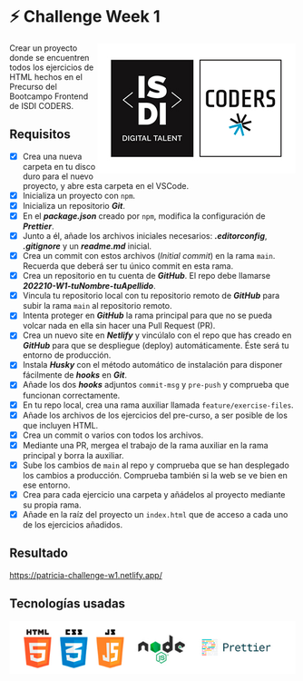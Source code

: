 # :zap: Challenge Week 1

<img align="right" width="349" height="230" alt="ISDI CODER LOGO" src="/images/isdi_logo.jpg">

Crear un proyecto donde se encuentren todos los ejercicios de HTML hechos en el Precurso del Bootcampo Frontend de ISDI CODERS.

## Requisitos

-   [x] Crea una nueva carpeta en tu disco duro para el nuevo proyecto, y abre esta carpeta en el VSCode.
-   [x] Inicializa un proyecto con `npm`.
-   [x] Inicializa un repositorio **_Git_**.
-   [x] En el **_package.json_** creado por `npm`, modifica la configuración de **_Prettier_**.
-   [x] Junto a él, añade los archivos iniciales necesarios: **_.editorconfig_**, **_.gitignore_** y un **_readme.md_** inicial.
-   [x] Crea un commit con estos archivos (_Initial commit_) en la rama `main`. Recuerda que deberá ser tu único commit en esta rama.
-   [x] Crea un repositorio en tu cuenta de **_GitHub_**. El repo debe llamarse **_202210-W1-tuNombre-tuApellido_**.
-   [x] Vincula tu repositorio local con tu repositorio remoto de **_GitHub_** para subir la rama `main` al repositorio remoto.
-   [x] Intenta proteger en **_GitHub_** la rama principal para que no se pueda volcar nada en ella sin hacer una Pull Request (PR).
-   [x] Crea un nuevo site en **_Netlify_** y vincúlalo con el repo que has creado en **_GitHub_** para que se despliegue (deploy) automáticamente. Éste será tu entorno de producción.
-   [x] Instala **_Husky_** con el método automático de instalación para disponer fácilmente de **_hooks_** en **_Git_**.
-   [x] Añade los dos **_hooks_** adjuntos `commit-msg` y `pre-push` y comprueba que funcionan correctamente.
-   [x] En tu repo local, crea una rama auxiliar llamada `feature/exercise-files`.
-   [x] Añade los archivos de los ejercicios del pre-curso, a ser posible de los que incluyen HTML.
-   [x] Crea un commit o varios con todos los archivos.
-   [x] Mediante una PR, mergea el trabajo de la rama auxiliar en la rama principal y borra la auxiliar.
-   [x] Sube los cambios de `main` al repo y comprueba que se han desplegado los cambios a producción. Comprueba también si la web se ve bien en ese entorno.
-   [x] Crea para cada ejercicio una carpeta y añádelos al proyecto mediante su propia rama.
-   [x] Añade en la raíz del proyecto un `index.html` que de acceso a cada uno de los ejercicios añadidos.

## Resultado

https://patricia-challenge-w1.netlify.app/

## Tecnologías usadas

![Logos of used technologies](/images/tech_logos.jpg)
